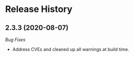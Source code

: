 # Release History

## 2.3.3 (2020-08-07)

_Bug Fixes_ 
- Address CVEs and cleaned up all warnings at build time. 
